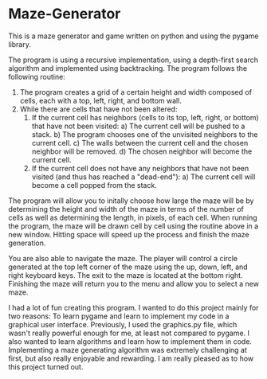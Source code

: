 # Maze-Generator
This is a maze generator and game written on python and using the pygame library. 

The program is using a recursive implementation, using a depth-first search algorithm and implemented using backtracking. The program follows the following routine:

1. The program creates a grid of a certain height and width composed of cells, each with a top, left, right, and bottom wall.
2. While there are cells that have not been altered:
    1. If the current cell has neighbors (cells to its top, left, right, or bottom) that have not been visited:
      a) The current cell will be pushed to a stack.
      b) The program chooses one of the unvisited neighbors to the current cell.
      c) The walls between the current cell and the chosen neighbor will be removed.
      d) The chosen neighbor will become the current cell.
    2. If the current cell does not have any neighbors that have not been visited (and thus has reached a "dead-end"):
      a) The current cell will become a cell popped from the stack.

The program will allow you to initally choose how large the maze will be by determining the height and width of the maze in terms of the number of cells as well as determining the 
length, in pixels, of each cell. When running the program, the maze will be drawn cell by cell using the routine above in a new window. Hitting space will speed up the process and 
finish the maze generation. 

You are also able to navigate the maze. The player will control a circle generated at the top left corner of the maze using the up, down, left, and right keyboard keys. The exit 
to the maze is located at the bottom right. Finishing the maze will return you to the menu and allow you to select a new maze.

I had a lot of fun creating this program. I wanted to do this project mainly for two reasons: To learn pygame and learn to implement my code in a graphical user interface. 
Previously, I used the graphics.py file, which wasn't really powerful enough for me, at least not compared to pygame. I also wanted to learn algorithms and learn how to implement 
them in code. Implementing a maze generating algorithm was extremely challenging at first, but also really enjoyable and rewarding. I am really pleased as to how this project 
turned out.
